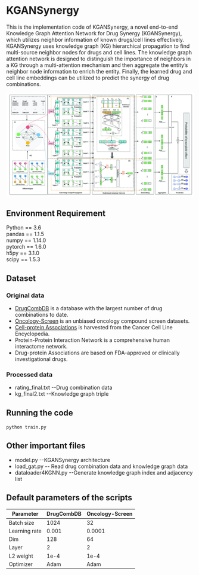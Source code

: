 # KGANSynergy
This is the implementation code of KGANSynergy, a novel end-to-end Knowledge Graph Attention Network for Drug Synergy (KGANSynergy), which utilizes neighbor information of known drugs/cell lines effectively. KGANSynergy uses knowledge graph (KG) hierarchical propagation to find multi-source neighbor nodes for drugs and cell lines. The knowledge graph attention network is designed to distinguish the importance of neighbors in a KG through a multi-attention mechanism and then aggregate the entity’s neighbor node information to enrich the entity. Finally, the learned drug and cell line embeddings can be utilized to predict the synergy of drug combinations.

![image](https://github.com/juanerzz7/KGANSynergy/blob/main/fig.jpg)

## Environment Requirement
Python == 3.6<br>
pandas == 1.1.5<br>
numpy == 1.14.0<br>
pytorch == 1.6.0<br>
h5py == 3.1.0<br>
scipy == 1.5.3<br>

## Dataset
### Original data
* [DrugCombDB](http://drugcombdb.denglab.org/main) is a database with the largest number of drug combinations to date.
* [Oncology-Screen](http://www.bioinf.jku.at/software/DeepSynergy/) is an unbiased oncology compound screen datasets.
* [Cell-protein Associations](https://maayanlab.cloud/Harmonizome/dataset/CCLE+Cell+Line+Gene+Expression+Profiles) is harvested from the Cancer Cell Line Encyclopedia.
* Protein-Protein Interaction Network is a comprehensive human interactome network.
* Drug-protein Associations are based on FDA-approved or clinically investigational drugs.

### Processed data
* rating_final.txt --Drug combination data
* kg_final2.txt --Knowledge graph triple

## Running the code
```
python train.py
```

## Other important files
* model.py --KGANSynergy architecture
* load_gat.py -- Read drug combination data and knowledge graph data
* dataloader4KGNN.py --Generate knowledge graph index and adjacency list

## Default parameters of the scripts
Parameter  | DrugCombDB  | Oncology-Screen
 ---- | ----- | ------  
 Batch size  | 1024 | 32 
 Learning rate  | 0.001 | 0.0001   
 Dim  | 128 | 64   
 Layer  | 2 | 2   
 L2 weight  | 1e-4 | 1e-4   
 Optimizer  | Adam | Adam   
 
 
